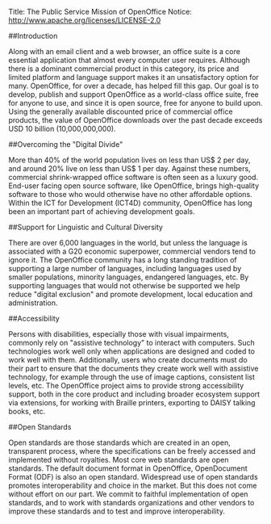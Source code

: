 Title: The Public Service Mission of OpenOffice
Notice: http://www.apache.org/licenses/LICENSE-2.0

##Introduction

Along with an email client and a web browser, an office suite is a core essential
application that almost every computer user requires. Although there is a dominant
 commercial product in this category, its price and limited platform and language 
support makes it an unsatisfactory option for many. OpenOffice, for over a decade,
 has helped fill this gap. Our goal is to develop, publish and support OpenOffice 
as a world-class office suite, free for anyone to use, and since it is open source,
free for anyone to build upon. Using the generally available discounted price of 
commercial office products, the value of OpenOffice downloads over the past decade
exceeds USD 10 billion (10,000,000,000).

##Overcoming the "Digital Divide"

More than 40% of the world population lives on less than US$ 2 per day, and around 
20% live on less than US$ 1 per day. Against these numbers, commercial 
shrink-wrapped office software is often seen as a luxury good. End-user facing 
open source software, like OpenOffice, brings high-quality software to those who 
would otherwise have no other affordable options. Within the ICT for Development 
(ICT4D) community, OpenOffice has long been an important part of achieving 
development goals.

##Support for Linguistic and Cultural Diversity

There are over 6,000 languages in the world, but unless the language is associated 
with a G20 economic superpower, commercial vendors tend to ignore it. The 
OpenOffice community has a long standing tradition of supporting a large number 
of languages, including languages used by smaller populations, minority languages, 
endangered languages, etc.  By supporting languages that would 
not otherwise be supported we help reduce "digital exclusion" and promote 
development, local education and administration.

##Accessibility

Persons with disabilities, especially those with visual impairments, commonly 
rely on "assistive technology" to interact with computers. Such technologies 
work well only when applications are designed and coded to work well with them. 
Additionally, users who create documents must do their part to ensure that the 
documents they create work well with assistive technology, for example through 
the use of image captions, consistent list levels, etc. The OpenOffice project 
aims to provide strong accessibility support, both in the core product and 
including broader ecosystem support via extensions, for working with Braille 
printers, exporting to DAISY talking books, etc.

##Open Standards

Open standards are those standards which are created in an open, transparent 
process, where the specifications can be freely accessed and implemented without 
royalties. Most core web standards are open standards. The default document format 
in OpenOffice, OpenDocument Format (ODF) is also an open standard. Widespread use 
of open standards promotes interoperability and choice in the market. But this 
does not come without effort on our part. We commit to faithful implementation 
of open standards, and to work with standards organizations and other vendors 
to improve these standards and to test and improve interoperability.
